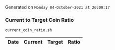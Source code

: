 Generated on `Monday 04-October-2021 at 20:09:17`

### Current to Target Coin Ratio
`current_coin_ratio.sh`

Date|Current|Target|Ratio
---|---|---|---
